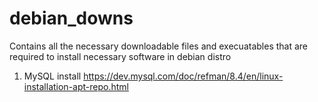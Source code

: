 # debian_downs
Contains all the necessary downloadable files and execuatables that are required to install necessary software in debian distro

1. MySQL install
   https://dev.mysql.com/doc/refman/8.4/en/linux-installation-apt-repo.html

